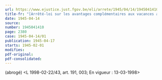 ```yaml
---
url: https://www.ejustice.just.fgov.be/eli/arrete/1945/04/14/1945041410/justel
title-fr: "[Arrêté-loi sur les avantages complémentaires aux vacances annuelles des ouvriers mineurs des charbonnages.] <ARN8 23-10-1978, art. 1> (NOTE : Consultation des versions antérieures à partir du 16-12-1978 et mise à jour au 03-03-1998)"
date: 1945-04-14
source:
number: 1945041410
page: 2380
case: 1945-04-14/01
publication: 1945-04-17
starts: 1945-02-01
modifies:
pdf-original:
pdf-consolidated:
---
```


(abrogé) <L 1998-02-22/43, art. 191, 003;  En vigueur :  13-03-1998>
